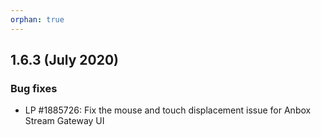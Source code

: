```yaml
---
orphan: true
---
```

## 1.6.3 (July 2020)

### Bug fixes

* LP #1885726: Fix the mouse and touch displacement issue for Anbox Stream Gateway UI